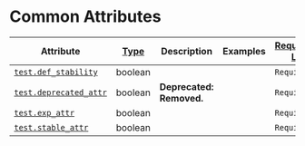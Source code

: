 # Common Attributes

<!-- semconv test -->
| Attribute  | [Type](https://github.com/open-telemetry/opentelemetry-specification/blob/main/specification/common/README.md#attribute) | Description  | Examples  | [Requirement Level](https://github.com/open-telemetry/opentelemetry-specification/blob/main/specification/common/attribute-requirement-level.md) |
|---|---|---|---|---|
| [`test.def_stability`](labels_expected.md) | boolean |  |  | `Required` |
| [`test.deprecated_attr`](labels_expected.md) | boolean | **Deprecated: Removed.**<br> |  | `Required` |
| [`test.exp_attr`](labels_expected.md) | boolean |  |  | `Required` |
| [`test.stable_attr`](labels_expected.md) | boolean |  |  | `Required` |
<!-- endsemconv -->
